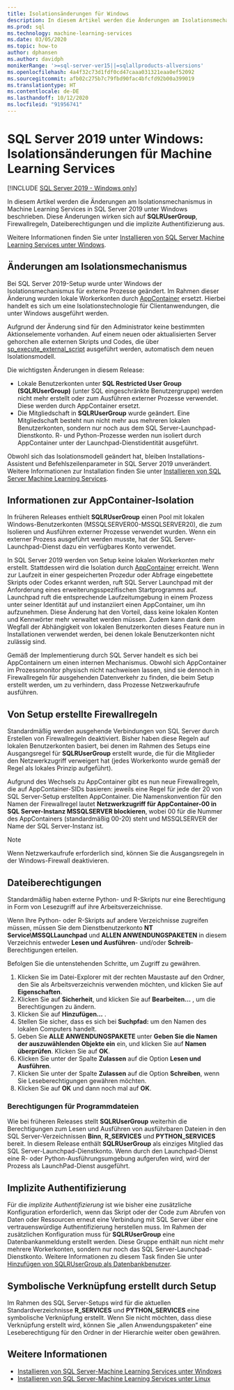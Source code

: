 ```yaml
---
title: Isolationsänderungen für Windows
description: In diesem Artikel werden die Änderungen am Isolationsmechanismus in Machine Learning Services in SQL Server 2019 unter Windows beschrieben. Diese Änderungen wirken sich auf SQLRUserGroup, Firewallregeln, Dateiberechtigungen und die implizite Authentifizierung aus.
ms.prod: sql
ms.technology: machine-learning-services
ms.date: 03/05/2020
ms.topic: how-to
author: dphansen
ms.author: davidph
monikerRange: '>=sql-server-ver15||=sqlallproducts-allversions'
ms.openlocfilehash: 4a4f32c73d1fdf0cd47caaa031321eaa0ef52092
ms.sourcegitcommit: afb02c275b7c79fbd90fac4bfcfd92b00a399019
ms.translationtype: HT
ms.contentlocale: de-DE
ms.lasthandoff: 10/12/2020
ms.locfileid: "91956741"
---
```

# <a name="sql-server-2019-on-windows-isolation-changes-for-machine-learning-services"></a>SQL Server 2019 unter Windows: Isolationsänderungen für Machine Learning Services
[!INCLUDE [SQL Server 2019 - Windows only](../../includes/applies-to-version/sqlserver2019-windows-only.md)]

In diesem Artikel werden die Änderungen am Isolationsmechanismus in Machine Learning Services in SQL Server 2019 unter Windows beschrieben. Diese Änderungen wirken sich auf **SQLRUserGroup**, Firewallregeln, Dateiberechtigungen und die implizite Authentifizierung aus.

Weitere Informationen finden Sie unter [Installieren von SQL Server Machine Learning Services unter Windows](sql-machine-learning-services-windows-install.md).

## <a name="changes-to-isolation-mechanism"></a>Änderungen am Isolationsmechanismus

Bei SQL Server 2019-Setup wurde unter Windows der Isolationsmechanismus für externe Prozesse geändert. Im Rahmen dieser Änderung wurden lokale Workerkonten durch [AppContainer](/windows/desktop/secauthz/appcontainer-isolation) ersetzt. Hierbei handelt es sich um eine Isolationstechnologie für Clientanwendungen, die unter Windows ausgeführt werden. 

Aufgrund der Änderung sind für den Administrator keine bestimmten Aktionselemente vorhanden. Auf einem neuen oder aktualisierten Server gehorchen alle externen Skripts und Codes, die über [sp_execute_external_script](../../relational-databases/system-stored-procedures/sp-execute-external-script-transact-sql.md) ausgeführt werden, automatisch dem neuen Isolationsmodell. 

Die wichtigsten Änderungen in diesem Release:

+ Lokale Benutzerkonten unter **SQL Restricted User Group (SQLRUserGroup)** (unter SQL eingeschränkte Benutzergruppe) werden nicht mehr erstellt oder zum Ausführen externer Prozesse verwendet. Diese werden durch AppContainer ersetzt.
+ Die Mitgliedschaft in **SQLRUserGroup** wurde geändert. Eine Mitgliedschaft besteht nun nicht mehr aus mehreren lokalen Benutzerkonten, sondern nur noch aus dem SQL Server-Launchpad-Dienstkonto. R- und Python-Prozesse werden nun isoliert durch AppContainer unter der Launchpad-Dienstidentität ausgeführt.

Obwohl sich das Isolationsmodell geändert hat, bleiben Installations-Assistent und Befehlszeilenparameter in SQL Server 2019 unverändert. Weitere Informationen zur Installation finden Sie unter [Installieren von SQL Server Machine Learning Services](sql-machine-learning-services-windows-install.md).

## <a name="about-appcontainer-isolation"></a>Informationen zur AppContainer-Isolation

In früheren Releases enthielt **SQLRUserGroup** einen Pool mit lokalen Windows-Benutzerkonten (MSSQLSERVER00-MSSQLSERVER20), die zum Isolieren und Ausführen externer Prozesse verwendet wurden. Wenn ein externer Prozess ausgeführt werden musste, hat der SQL Server-Launchpad-Dienst dazu ein verfügbares Konto verwendet. 

In SQL Server 2019 werden von Setup keine lokalen Workerkonten mehr erstellt. Stattdessen wird die Isolation durch [AppContainer](/windows/desktop/secauthz/appcontainer-isolation) erreicht. Wenn zur Laufzeit in einer gespeicherten Prozedur oder Abfrage eingebettete Skripts oder Codes erkannt werden, ruft SQL Server Launchpad mit der Anforderung eines erweiterungsspezifischen Startprogramms auf. Launchpad ruft die entsprechende Laufzeitumgebung in einem Prozess unter seiner Identität auf und instanziiert einen AppContainer, um ihn aufzunehmen. Diese Änderung hat den Vorteil, dass keine lokalen Konten und Kennwörter mehr verwaltet werden müssen. Zudem kann dank dem Wegfall der Abhängigkeit von lokalen Benutzerkonten dieses Feature nun in Installationen verwendet werden, bei denen lokale Benutzerkonten nicht zulässig sind.

Gemäß der Implementierung durch SQL Server handelt es sich bei AppContainern um einen internen Mechanismus. Obwohl sich AppContainer im Prozessmonitor physisch nicht nachweisen lassen, sind sie dennoch in Firewallregeln für ausgehenden Datenverkehr zu finden, die beim Setup erstellt werden, um zu verhindern, dass Prozesse Netzwerkaufrufe ausführen.

## <a name="firewall-rules-created-by-setup"></a>Von Setup erstellte Firewallregeln

Standardmäßig werden ausgehende Verbindungen von SQL Server durch Erstellen von Firewallregeln deaktiviert. Bisher haben diese Regeln auf lokalen Benutzerkonten basiert, bei denen im Rahmen des Setups eine Ausgangsregel für **SQLRUserGroup** erstellt wurde, die für die Mitglieder den Netzwerkzugriff verweigert hat (jedes Workerkonto wurde gemäß der Regel als lokales Prinzip aufgeführt). 

Aufgrund des Wechsels zu AppContainer gibt es nun neue Firewallregeln, die auf AppContainer-SIDs basieren: jeweils eine Regel für jede der 20 von SQL Server-Setup erstellten AppContainer. Die Namenskonvention für den Namen der Firewallregel lautet **Netzwerkzugriff für AppContainer-00 in SQL Server-Instanz MSSQLSERVER blockieren**, wobei 00 für die Nummer des AppContainers (standardmäßig 00-20) steht und MSSQLSERVER der Name der SQL Server-Instanz ist. 

> [!Note]
> Wenn Netzwerkaufrufe erforderlich sind, können Sie die Ausgangsregeln in der Windows-Firewall deaktivieren.

<a name="file-permissions"></a>

## <a name="file-permissions"></a>Dateiberechtigungen

Standardmäßig haben externe Python- und R-Skripts nur eine Berechtigung in Form von Lesezugriff auf ihre Arbeitsverzeichnisse. 

Wenn Ihre Python- oder R-Skripts auf andere Verzeichnisse zugreifen müssen, müssen Sie dem Dienstbenutzerkonto **NT Service\MSSQLLaunchpad** und **ALLEN ANWENDUNGSPAKETEN** in diesem Verzeichnis entweder **Lesen und Ausführen**- und/oder **Schreib**-Berechtigungen erteilen.

Befolgen Sie die untenstehenden Schritte, um Zugriff zu gewähren.

1. Klicken Sie im Datei-Explorer mit der rechten Maustaste auf den Ordner, den Sie als Arbeitsverzeichnis verwenden möchten, und klicken Sie auf **Eigenschaften**.
1. Klicken Sie auf **Sicherheit**, und klicken Sie auf **Bearbeiten…** , um die Berechtigungen zu ändern.
1. Klicken Sie auf **Hinzufügen…** .
1. Stellen Sie sicher, dass es sich bei **Suchpfad:** um den Namen des lokalen Computers handelt.
1. Geben Sie **ALLE ANWENDUNGSPAKETE** unter **Geben Sie die Namen der auszuwählenden Objekte ein** ein, und klicken Sie auf **Namen überprüfen**. Klicken Sie auf **OK**.
1. Klicken Sie unter der Spalte **Zulassen** auf die Option **Lesen und Ausführen**.
1. Klicken Sie unter der Spalte **Zulassen** auf die Option **Schreiben**, wenn Sie Leseberechtigungen gewähren möchten.
1. Klicken Sie auf **OK** und dann noch mal auf **OK**.

### <a name="program-file-permissions"></a>Berechtigungen für Programmdateien

Wie bei früheren Releases stellt **SQLRUserGroup** weiterhin die Berechtigungen zum Lesen und Ausführen von ausführbaren Dateien in den SQL Server-Verzeichnissen **Binn**, **R_SERVICES** und **PYTHON_SERVICES** bereit. In diesem Release enthält **SQLRUserGroup** als einziges Mitglied das SQL Server-Launchpad-Dienstkonto.  Wenn durch den Launchpad-Dienst eine R- oder Python-Ausführungsumgebung aufgerufen wird, wird der Prozess als LaunchPad-Dienst ausgeführt.

## <a name="implied-authentication"></a>Implizite Authentifizierung

Für die *implizite Authentifizierung* ist wie bisher eine zusätzliche Konfiguration erforderlich, wenn das Skript oder der Code zum Abrufen von Daten oder Ressourcen erneut eine Verbindung mit SQL Server über eine vertrauenswürdige Authentifizierung herstellen muss. Im Rahmen der zusätzlichen Konfiguration muss für **SQLRUserGroup** eine Datenbankanmeldung erstellt werden. Diese Gruppe enthält nun nicht mehr mehrere Workerkonten, sondern nur noch das SQL Server-Launchpad-Dienstkonto. Weitere Informationen zu diesem Task finden Sie unter [Hinzufügen von SQLRUserGroup als Datenbankbenutzer](../security/create-a-login-for-sqlrusergroup.md).


## <a name="symbolic-link-created-by-setup"></a>Symbolische Verknüpfung erstellt durch Setup

Im Rahmen des SQL Server-Setups wird für die aktuellen Standardverzeichnisse **R_SERVICES** und **PYTHON_SERVICES** eine symbolische Verknüpfung erstellt. Wenn Sie nicht möchten, dass diese Verknüpfung erstellt wird, können Sie „allen Anwendungspaketen“ eine Leseberechtigung für den Ordner in der Hierarchie weiter oben gewähren.


## <a name="see-also"></a>Weitere Informationen

+ [Installieren von SQL Server-Machine Learning Services unter Windows](sql-machine-learning-services-windows-install.md)
+ [Installieren von SQL Server-Machine Learning Services unter Linux](../../linux/sql-server-linux-setup-machine-learning.md)